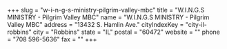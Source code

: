 +++
slug = "w-i-n-g-s-ministry-pilgrim-valley-mbc"
title = "W.I.N.G.S MINISTRY - Pilgrim Valley MBC"
name = "W.I.N.G.S MINISTRY - Pilgrim Valley MBC"
address = "13432 S. Hamlin Ave."
cityIndexKey = "city-il-robbins"
city = "Robbins"
state = "IL"
postal = "60472"
website = ""
phone = "708 596-5636"
fax = ""
+++
